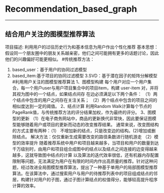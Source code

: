 # Recommendation_based_graph
---
结合用户关注的图模型推荐算法
---
项目描述: 利用用户的过往历史行为和基本信息为用户作出个性化推荐
基本思想：假设同一个朋友圈中的朋友关系越亲密，他们之间可能拥有更多的话题讨论，因此他们的兴趣偏好可能更相似。
#传统推荐方法：
1. based_user：基于用户的协同过滤模型
2. based_item:基于项目的协同过滤模型
3.SVD：基于潜在因子的矩阵分解模型
#利用用户关注的图模型推荐算法
1、图模型构建
每个用户对应一个用户集合，每一个用户user与用户项目集合中的项目item，构建 user-item 对，并将其视为图中的一个结点，如果结点间存
在边必须满足以下两个条件：
（1）两个结点中包含的用户之间存在关注关系；
（2）两个结点中包含的项目之间的相似度达到一定的阈值。
2、结点计算
利用Random Walk计算每个节点的PageRank值，与传统推荐方法的评分结果加权，作为最终的评分。
3、图模型的更新
（1）在电子商务网站中，商品的更新换代非常快，因此要保证图模型能够随着用户或项目的更新而动态的改变推荐结果。
通常来说，改变图结构的方式主要有两种：（1） 不增加新的结点，只是改变边的结构。(2)增加或删除结点。
解决方法：仅仅重新生成需要改变的路径条数进行随机游走
（2）模型的效率提升
随着推荐系统中用户和项目越来越多，当项目和用户的数量到达千万级别时，由用户和项目组合成图中的结点以及结点之间连接的边变得越来越多，这就导致图中结点的计算
以及算法的迭代效率很低，还有机器内存配置限制等问题，无法满足为用户在有限的时间内作出高质量的推荐。针对这种问题，经过改进全局图模型推荐算法，提出了一种基于单用户的局部图模型推荐算法。在该算法中，通过搜索用户与用户的待推荐列表中的项目组成结点的邻居，构建针对用户的子图，通过子图计算结点的权值得分，能够较高提升程序计算的效率。
